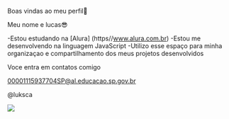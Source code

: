 Boas vindas ao meu perfil🙌

Meu nome e lucas😎

-Estou estudando na [Alura] (https//www.alura.com.br)
-Estou me desenvolvendo na linguagem JavaScript
-Utilizo esse espaço para minha organizaçao e compartilhamento dos meus projetos desenvolvidos

 Voce entra em contatos comigo

00001115937704SP@al.educacao.sp.gov.br

@luksca

![](https://media1.tenor.com/m/bCAAh9BCsu0AAAAd/gigi-il-pirlo.gif)




